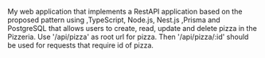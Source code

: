 My web application that implements a RestAPI application based on the proposed pattern using ,TypeScript, Node.js, Nest.js ,Prisma and PostgreSQL that allows users to create, read, update and delete pizza in the Pizzeria. Use '/api/pizza' as root url for pizza. Then '/api/pizza/:id' should be used for requests that require id of pizza.